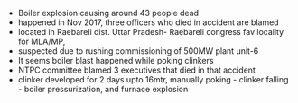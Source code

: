 - Boiler explosion causing around 43 people dead
- happened in Nov 2017, three officers who died in accident are blamed
- located in Raebareli dist. Uttar Pradesh- Raebareli congress fav locality for MLA/MP,
- suspected due to rushing commissioning of 500MW plant unit-6
- It seems boiler blast happened while poking clinkers
- NTPC committee blamed 3 executives that died in that accident
- clinker developed for 2 days upto 16mtr, manually poking - clinker falling - boiler pressurization, and furnace explosion
